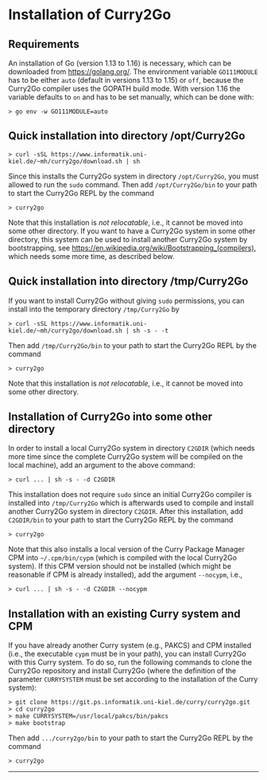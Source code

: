 Installation of Curry2Go
========================

Requirements
------------

An installation of Go (version 1.13 to 1.16) is necessary,
which can be downloaded from <https://golang.org/>.
The environment variable `GO111MODULE` has to be
either `auto` (default in versions 1.13 to 1.15) or `off`,
because the Curry2Go compiler uses the GOPATH build mode.
With version 1.16 the variable defaults to `on` and
has to be set manually, which can be done with:

    > go env -w GO111MODULE=auto


Quick installation into directory /opt/Curry2Go
-----------------------------------------------

    > curl -sSL https://www.informatik.uni-kiel.de/~mh/curry2go/download.sh | sh

Since this installs the Curry2Go system in directory `/opt/Curry2Go`,
you must allowed to run the `sudo` command.
Then add `/opt/Curry2Go/bin` to your path to start the Curry2Go REPL
by the command

    > curry2go

Note that this installation is _not relocatable_, i.e., it cannot
be moved into some other directory. If you want to have
a Curry2Go system in some other directory, this system
can be used to install another Curry2Go system by bootstrapping,
see <https://en.wikipedia.org/wiki/Bootstrapping_(compilers)>,
which needs some more time, as described below.


Quick installation into directory /tmp/Curry2Go
-----------------------------------------------

If you want to install Curry2Go without giving `sudo` permissions,
you can install into the temporary directory `/tmp/Curry2Go` by

    > curl -sSL https://www.informatik.uni-kiel.de/~mh/curry2go/download.sh | sh -s - -t

Then add `/tmp/Curry2Go/bin` to your path to start the Curry2Go REPL
by the command

    > curry2go

Note that this installation is _not relocatable_, i.e., it cannot
be moved into some other directory.


Installation of Curry2Go into some other directory
--------------------------------------------------

In order to install a local Curry2Go system in directory `C2GDIR`
(which needs more time since the complete Curry2Go system will be
compiled on the local machine), add an argument to the above command:

    > curl ... | sh -s - -d C2GDIR

This installation does not require `sudo` since
an initial Curry2Go compiler is installed into `/tmp/Curry2Go`
which is afterwards used to compile and install another Curry2Go system
in directory `C2GDIR`.
After this installation, add `C2GDIR/bin` to your path to start
the Curry2Go REPL by the command

    > curry2go

Note that this also installs a local version of the Curry Package Manager CPM
into `~/.cpm/bin/cypm` (which is compiled with the local Curry2Go system).
If this CPM version should not be installed (which might be reasonable
if CPM is already installed), add the argument `--nocypm`, i.e.,

    > curl ... | sh -s - -d C2GDIR --nocypm


Installation with an existing Curry system and CPM
--------------------------------------------------

If you have already another Curry system (e.g., PAKCS) and CPM
installed (i.e., the executable `cypm` must be in your path),
you can install Curry2Go with this Curry system. To do so,
run the following commands to clone the Curry2Go repository
and install Curry2Go (where the definition of the parameter
`CURRYSYSTEM` must be set according to the installation of
the Curry system):

    > git clone https://git.ps.informatik.uni-kiel.de/curry/curry2go.git
    > cd curry2go
    > make CURRYSYSTEM=/usr/local/pakcs/bin/pakcs
    > make bootstrap

Then add `.../curry2go/bin` to your path to start the Curry2Go REPL
by the command

    > curry2go

------------------------------------------------------------------------------
